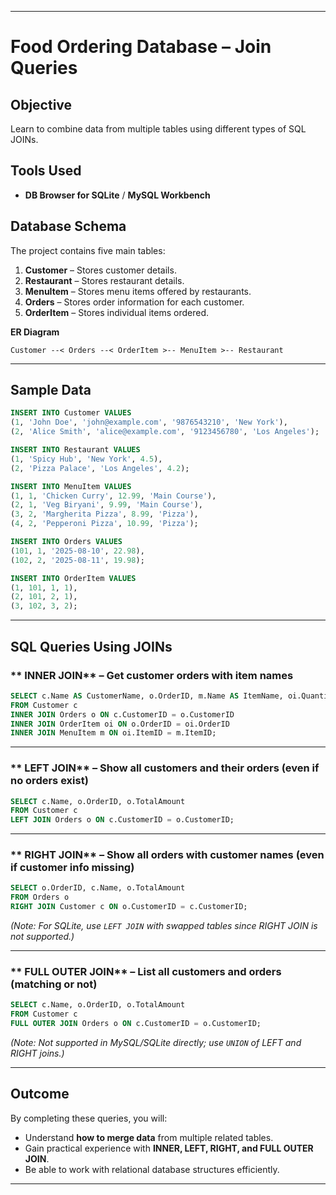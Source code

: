 
---

# Food Ordering Database – Join Queries

## **Objective**

Learn to combine data from multiple tables using different types of SQL JOINs.

## **Tools Used**

* **DB Browser for SQLite** / **MySQL Workbench**

## **Database Schema**

The project contains five main tables:

1. **Customer** – Stores customer details.
2. **Restaurant** – Stores restaurant details.
3. **MenuItem** – Stores menu items offered by restaurants.
4. **Orders** – Stores order information for each customer.
5. **OrderItem** – Stores individual items ordered.

**ER Diagram**

```
Customer --< Orders --< OrderItem >-- MenuItem >-- Restaurant
```

---

## **Sample Data**

```sql
INSERT INTO Customer VALUES
(1, 'John Doe', 'john@example.com', '9876543210', 'New York'),
(2, 'Alice Smith', 'alice@example.com', '9123456780', 'Los Angeles');

INSERT INTO Restaurant VALUES
(1, 'Spicy Hub', 'New York', 4.5),
(2, 'Pizza Palace', 'Los Angeles', 4.2);

INSERT INTO MenuItem VALUES
(1, 1, 'Chicken Curry', 12.99, 'Main Course'),
(2, 1, 'Veg Biryani', 9.99, 'Main Course'),
(3, 2, 'Margherita Pizza', 8.99, 'Pizza'),
(4, 2, 'Pepperoni Pizza', 10.99, 'Pizza');

INSERT INTO Orders VALUES
(101, 1, '2025-08-10', 22.98),
(102, 2, '2025-08-11', 19.98);

INSERT INTO OrderItem VALUES
(1, 101, 1, 1),
(2, 101, 2, 1),
(3, 102, 3, 2);
```

---

## **SQL Queries Using JOINs**

### ** INNER JOIN** – Get customer orders with item names

```sql
SELECT c.Name AS CustomerName, o.OrderID, m.Name AS ItemName, oi.Quantity
FROM Customer c
INNER JOIN Orders o ON c.CustomerID = o.CustomerID
INNER JOIN OrderItem oi ON o.OrderID = oi.OrderID
INNER JOIN MenuItem m ON oi.ItemID = m.ItemID;
```

---

### ** LEFT JOIN** – Show all customers and their orders (even if no orders exist)

```sql
SELECT c.Name, o.OrderID, o.TotalAmount
FROM Customer c
LEFT JOIN Orders o ON c.CustomerID = o.CustomerID;
```

---

### ** RIGHT JOIN** – Show all orders with customer names (even if customer info missing)

```sql
SELECT o.OrderID, c.Name, o.TotalAmount
FROM Orders o
RIGHT JOIN Customer c ON o.CustomerID = c.CustomerID;
```

*(Note: For SQLite, use `LEFT JOIN` with swapped tables since RIGHT JOIN is not supported.)*

---

### ** FULL OUTER JOIN** – List all customers and orders (matching or not)

```sql
SELECT c.Name, o.OrderID, o.TotalAmount
FROM Customer c
FULL OUTER JOIN Orders o ON c.CustomerID = o.CustomerID;
```

*(Note: Not supported in MySQL/SQLite directly; use `UNION` of LEFT and RIGHT joins.)*

---

## **Outcome**

By completing these queries, you will:

* Understand **how to merge data** from multiple related tables.
* Gain practical experience with **INNER, LEFT, RIGHT, and FULL OUTER JOIN**.
* Be able to work with relational database structures efficiently.

---